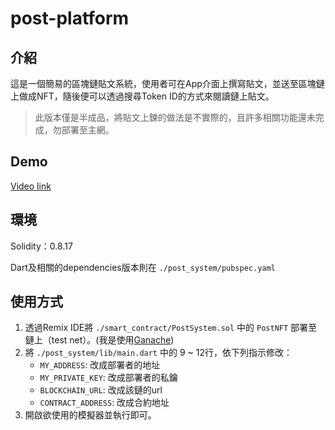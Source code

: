 # post-platform

## 介紹
這是一個簡易的區塊鏈貼文系統，使用者可在App介面上撰寫貼文，並送至區塊鏈上做成NFT，隨後便可以透過搜尋Token ID的方式來閱讀鏈上貼文。

> 此版本僅是半成品，將貼文上鍊的做法是不實際的，且許多相關功能還未完成，勿部署至主網。

## Demo
[Video link](https://youtu.be/GbXTjVWnB7Q)

## 環境

Solidity：0.8.17

Dart及相關的dependencies版本則在 `./post_system/pubspec.yaml`

## 使用方式

1. 透過Remix IDE將 `./smart_contract/PostSystem.sol` 中的 `PostNFT` 部署至鏈上（test net）。(我是使用[Ganache](https://trufflesuite.com/ganache/))
2. 將 `./post_system/lib/main.dart` 中的 9 ~ 12行，依下列指示修改：
    - `MY_ADDRESS`: 改成部署者的地址
    - `MY_PRIVATE_KEY`: 改成部署者的私鑰
    - `BLOCKCHAIN_URL`: 改成該鏈的url
    - `CONTRACT_ADDRESS`: 改成合約地址
3. 開啟欲使用的模擬器並執行即可。
